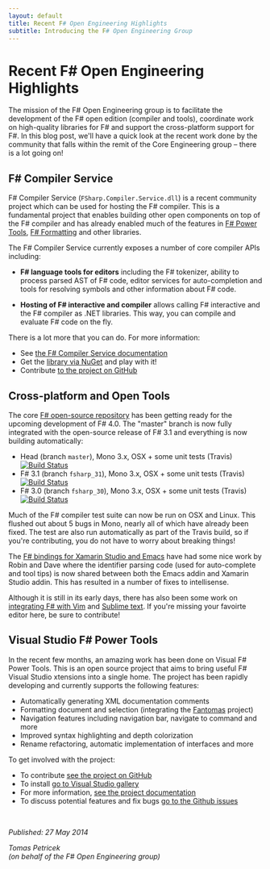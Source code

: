 ```yaml
---
layout: default
title: Recent F# Open Engineering Highlights
subtitle: Introducing the F# Open Engineering Group
---
```


Recent F# Open Engineering Highlights
=====================================

The mission of the F# Open Engineering group is to facilitate the development of the 
F# open edition (compiler and tools), coordinate work on high-quality libraries for F#
and support the cross-platform support for F#. In this blog post, we'll have a quick
look at the recent work done by the community that falls within the remit of the Core 
Engineering group – there is a lot going on! 

F# Compiler Service
-------------------

F# Compiler Service (`FSharp.Compiler.Service.dll`) is a recent community project which 
can be used for hosting the F# compiler. This is a fundamental project that enables building
other open components on top of the F# compiler and has already enabled much of the 
features in [F# Power Tools](http://fsprojects.github.io/VisualFSharpPowerTools/), 
[F# Formatting](http://tpetricek.github.io/FSharp.Formatting/) and other libraries.

The F# Compiler Service currently exposes a number of core compiler APIs including:

 * **F# language tools for editors** including the F# tokenizer, ability to process
   parsed AST of F# code, editor services for auto-completion and tools for resolving
   symbols and other information about F# code.

 * **Hosting of F# interactive and compiler** allows calling F# interactive and the 
   F# compiler as .NET libraries. This way, you can compile and evaluate F# code on
   the fly.

There is a lot more that you can do. For more information:

 * See [the F# Compiler Service documentation](http://fsharp.github.io/FSharp.Compiler.Service/)
 * Get the [library via NuGet](https://www.nuget.org/packages/FSharp.Compiler.Service) and play with it!
 * Contribute [to the project on GitHub](https://github.com/fsharp/FSharp.Compiler.Service)

Cross-platform and Open Tools
-----------------------------

The core [F# open-source repository](https://github.com/fsharp/fsharp) has been 
getting ready for the upcoming development of F# 4.0. The "master" branch is now
fully integrated with the open-source release of F# 3.1 and everything is now
building automatically:

 * Head (branch `master`), Mono 3.x, OSX + some unit tests (Travis) <a href="https://travis-ci.org/fsharp/fsharp/branches"><img src="https://camo.githubusercontent.com/b816bca9234348b84b7cc0051c3af184d4c81c67/68747470733a2f2f7472617669732d63692e6f72672f6673686172702f6673686172702e706e673f6272616e63683d6d6173746572" alt="Build Status" data-canonical-src="https://travis-ci.org/fsharp/fsharp.png?branch=master" style="max-width:100%;"></a>
 * F# 3.1 (branch `fsharp_31`), Mono 3.x, OSX + some unit tests (Travis) <a href="https://travis-ci.org/fsharp/fsharp/branches"><img src="https://camo.githubusercontent.com/b5cbca4def11bb46820e0bba90c9b3fa4b0d5174/68747470733a2f2f7472617669732d63692e6f72672f6673686172702f6673686172702e706e673f6272616e63683d6673686172705f3331" alt="Build Status" data-canonical-src="https://travis-ci.org/fsharp/fsharp.png?branch=fsharp_31" style="max-width:100%;"></a>
 * F# 3.0 (branch `fsharp_30`), Mono 3.x, OSX + some unit tests (Travis) <a href="https://travis-ci.org/fsharp/fsharp/branches"><img src="https://camo.githubusercontent.com/f84c15eb8bc65ad99e30a7cf927ebd373db5675c/68747470733a2f2f7472617669732d63692e6f72672f6673686172702f6673686172702e706e673f6272616e63683d6673686172705f3330" alt="Build Status" data-canonical-src="https://travis-ci.org/fsharp/fsharp.png?branch=fsharp_30" style="max-width:100%;"></a>

Much of the F# compiler test suite can now be run on OSX and Linux. This flushed out 
about 5 bugs in Mono, nearly all of which have already been fixed. The test are also
run automatically as part of the Travis build, so if you're contributing, you do not
have to worry about breaking things!

The [F# bindings for Xamarin Studio and Emacs](https://github.com/fsharp/fsharpbinding) 
have had some nice work by Robin and Dave where the identifier parsing code (used for
auto-complete and tool tips) is now shared between both the Emacs addin and Xamarin Studio 
addin. This has resulted in a number of fixes to intellisense.

Although it is still in its early days, there has also been some work on 
[integrating F# with Vim](https://github.com/timrobinson/fsharp-vim) and
[Sublime text](https://github.com/fsharp/fsharpbinding/tree/master/sublimetext). If you're
missing your favoirte editor here, be sure to contribute!


Visual Studio F# Power Tools
----------------------------

In the recent few months, an amazing work has been done on Visual F# Power Tools.
This is an open source project that aims to bring useful F# Visual Studio xtensions 
into a single home. The project has been rapidly developing and currently supports the 
following features:

 * Automatically generating XML documentation comments
 * Formatting document and selection (integrating the [Fantomas](https://github.com/dungpa/fantomas) project) 
 * Navigation features including navigation bar, navigate to command and more
 * Improved syntax highlighting and depth colorization
 * Rename refactoring, automatic implementation of interfaces and more

To get involved with the project:

 * To contribute [see the project on GitHub](https://github.com/fsprojects/VisualFSharpPowerTools)
 * To install [go to Visual Studio gallery](http://visualstudiogallery.msdn.microsoft.com/136b942e-9f2c-4c0b-8bac-86d774189cff)
 * For more information, [see the project documentation](http://fsprojects.github.io/VisualFSharpPowerTools/)
 * To discuss potential features and fix bugs [go to the Github issues](https://github.com/fsprojects/VisualFSharpPowerTools/issues?page=1&state=open)


<br />
 
_Published: 27 May 2014_  

_Tomas Petricek_  
_(on behalf of the F# Open Engineering group)_
